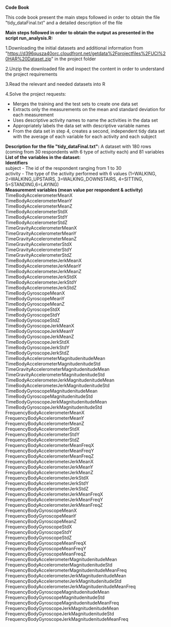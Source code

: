 **Code Book**

This code book present the main steps followed in order to obtain the file "tidy_dataFinal.txt" and a detailed description of the file

**Main steps followed in order to obtain the output as presented in the script run_analysis.R:**

1.Downloading the initial datasets and additional information from  
"https://d396qusza40orc.cloudfront.net/getdata%2Fprojectfiles%2FUCI%20HAR%20Dataset.zip" in the project folder  

2.Unzip the downloaded file and inspect the content in order to understand the project requirements 

3.Read the relevant and needed datasets into R  

4.Solve the project requests:    
- Merges the training and the test sets to create one data set  
- Extracts only the measurements on the mean and standard deviation for each measurement  
- Uses descriptive activity names to name the activities in the data set  
- Appropriately labels the data set with descriptive variable names  
- From the data set in step 4, creates a second, independent tidy data set with the average of each variable for each activity and each subject  

**Description for the file "tidy_dataFinal.txt":**
A dataset with 180 rows (coming from 30 respondents with 6 type of activity each) and 81 variables    
**List of the variables in the dataset:**  
**Identifiers**  
subject - The id of the respondent ranging from 1 to 30    
activity - The type of the activity performed with 6 values (1=WALKING, 2=WALKING_UPSTAIRS, 3=WALKING_DOWNSTAIRS, 4=SITTING, 5=STANDING,6=LAYING)  
**Measurement variables (mean value per respondent & activity)**  
TimeBodyAccelerometerMeanX  
TimeBodyAccelerometerMeanY  
TimeBodyAccelerometerMeanZ  
TimeBodyAccelerometerStdX  
TimeBodyAccelerometerStdY   
TimeBodyAccelerometerStdZ  
TimeGravityAccelerometerMeanX  
TimeGravityAccelerometerMeanY  
TimeGravityAccelerometerMeanZ  
TimeGravityAccelerometerStdX  
TimeGravityAccelerometerStdY  
TimeGravityAccelerometerStdZ  
TimeBodyAccelerometerJerkMeanX  
TimeBodyAccelerometerJerkMeanY  
TimeBodyAccelerometerJerkMeanZ  
TimeBodyAccelerometerJerkStdX  
TimeBodyAccelerometerJerkStdY  
TimeBodyAccelerometerJerkStdZ  
TimeBodyGyroscopeMeanX  
TimeBodyGyroscopeMeanY  
TimeBodyGyroscopeMeanZ  
TimeBodyGyroscopeStdX  
TimeBodyGyroscopeStdY  
TimeBodyGyroscopeStdZ  
TimeBodyGyroscopeJerkMeanX  
TimeBodyGyroscopeJerkMeanY  
TimeBodyGyroscopeJerkMeanZ  
TimeBodyGyroscopeJerkStdX  
TimeBodyGyroscopeJerkStdY  
TimeBodyGyroscopeJerkStdZ  
TimeBodyAccelerometerMagnitudenitudeMean  
TimeBodyAccelerometerMagnitudenitudeStd  
TimeGravityAccelerometerMagnitudenitudeMean  
TimeGravityAccelerometerMagnitudenitudeStd  
TimeBodyAccelerometerJerkMagnitudenitudeMean  
TimeBodyAccelerometerJerkMagnitudenitudeStd  
TimeBodyGyroscopeMagnitudenitudeMean  
TimeBodyGyroscopeMagnitudenitudeStd  
TimeBodyGyroscopeJerkMagnitudenitudeMean  
TimeBodyGyroscopeJerkMagnitudenitudeStd  
FrequencyBodyAccelerometerMeanX  
FrequencyBodyAccelerometerMeanY  
FrequencyBodyAccelerometerMeanZ  
FrequencyBodyAccelerometerStdX  
FrequencyBodyAccelerometerStdY   
FrequencyBodyAccelerometerStdZ  
FrequencyBodyAccelerometerMeanFreqX  
FrequencyBodyAccelerometerMeanFreqY  
FrequencyBodyAccelerometerMeanFreqZ  
FrequencyBodyAccelerometerJerkMeanX  
FrequencyBodyAccelerometerJerkMeanY  
FrequencyBodyAccelerometerJerkMeanZ  
FrequencyBodyAccelerometerJerkStdX  
FrequencyBodyAccelerometerJerkStdY  
FrequencyBodyAccelerometerJerkStdZ  
FrequencyBodyAccelerometerJerkMeanFreqX  
FrequencyBodyAccelerometerJerkMeanFreqY  
FrequencyBodyAccelerometerJerkMeanFreqZ  
FrequencyBodyGyroscopeMeanX  
FrequencyBodyGyroscopeMeanY  
FrequencyBodyGyroscopeMeanZ  
FrequencyBodyGyroscopeStdX  
FrequencyBodyGyroscopeStdY  
FrequencyBodyGyroscopeStdZ  
FrequencyBodyGyroscopeMeanFreqX  
FrequencyBodyGyroscopeMeanFreqY  
FrequencyBodyGyroscopeMeanFreqZ  
FrequencyBodyAccelerometerMagnitudenitudeMean  
FrequencyBodyAccelerometerMagnitudenitudeStd  
FrequencyBodyAccelerometerMagnitudenitudeMeanFreq  
FrequencyBodyAccelerometerJerkMagnitudenitudeMean  
FrequencyBodyAccelerometerJerkMagnitudenitudeStd  
FrequencyBodyAccelerometerJerkMagnitudenitudeMeanFreq  
FrequencyBodyGyroscopeMagnitudenitudeMean  
FrequencyBodyGyroscopeMagnitudenitudeStd  
FrequencyBodyGyroscopeMagnitudenitudeMeanFreq  
FrequencyBodyGyroscopeJerkMagnitudenitudeMean  
FrequencyBodyGyroscopeJerkMagnitudenitudeStd  
FrequencyBodyGyroscopeJerkMagnitudenitudeMeanFreq  



